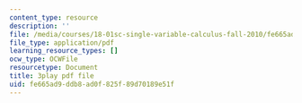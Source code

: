 ```yaml
---
content_type: resource
description: ''
file: /media/courses/18-01sc-single-variable-calculus-fall-2010/fe665ad9ddb8ad0f825f89d70189e51f_kCPVBl953eY.pdf
file_type: application/pdf
learning_resource_types: []
ocw_type: OCWFile
resourcetype: Document
title: 3play pdf file
uid: fe665ad9-ddb8-ad0f-825f-89d70189e51f
---
```

